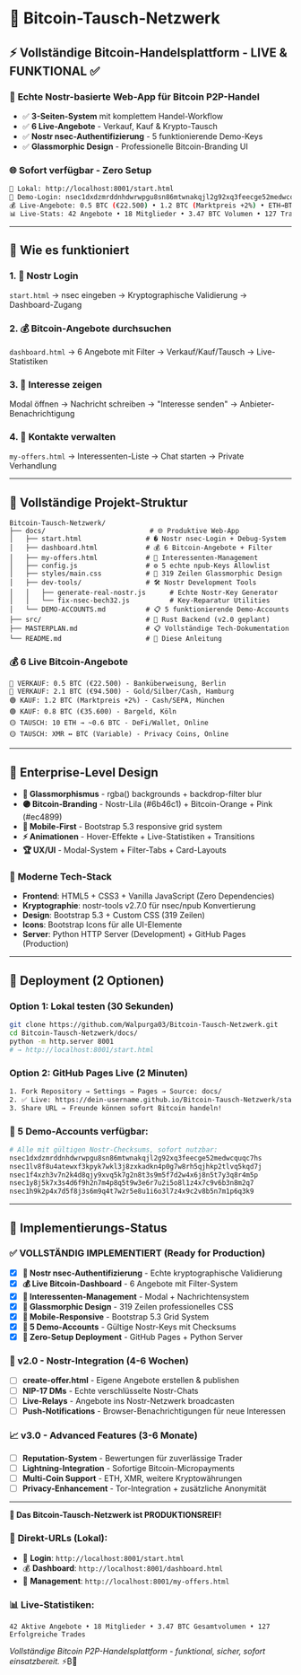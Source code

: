 # 🔐 Bitcoin-Tausch-Netzwerk
## ⚡ Vollständige Bitcoin-Handelsplattform - **LIVE & FUNKTIONAL** ✅

### 🎯 **Echte Nostr-basierte Web-App für Bitcoin P2P-Handel**
- ✅ **3-Seiten-System** mit komplettem Handel-Workflow
- ✅ **6 Live-Angebote** - Verkauf, Kauf & Krypto-Tausch
- ✅ **Nostr nsec-Authentifizierung** - 5 funktionierende Demo-Keys
- ✅ **Glassmorphic Design** - Professionelle Bitcoin-Branding UI

### 🌐 **Sofort verfügbar - Zero Setup**
```bash
🚀 Lokal: http://localhost:8001/start.html
🔑 Demo-Login: nsec1dxdzmrddnhdwrwpgu8sn86mtwnakqjl2g92xq3feecge52medwcquqc7hs
💰 Live-Angebote: 0.5 BTC (€22.500) • 1.2 BTC (Marktpreis +2%) • ETH→BTC Tausch
📊 Live-Stats: 42 Angebote • 18 Mitglieder • 3.47 BTC Volumen • 127 Trades
```

---

## 🚀 **Wie es funktioniert**

### **1. 🔑 Nostr Login** 
`start.html` → nsec eingeben → Kryptographische Validierung → Dashboard-Zugang

### **2. 💰 Bitcoin-Angebote durchsuchen**
`dashboard.html` → 6 Angebote mit Filter → Verkauf/Kauf/Tausch → Live-Statistiken

### **3. 💝 Interesse zeigen** 
Modal öffnen → Nachricht schreiben → "Interesse senden" → Anbieter-Benachrichtigung

### **4. 👥 Kontakte verwalten**
`my-offers.html` → Interessenten-Liste → Chat starten → Private Verhandlung

---

## 📁 **Vollständige Projekt-Struktur**

```
Bitcoin-Tausch-Netzwerk/
├── docs/                          # 🌐 Produktive Web-App
│   ├── start.html                # � Nostr nsec-Login + Debug-System
│   ├── dashboard.html            # 💰 6 Bitcoin-Angebote + Filter
│   ├── my-offers.html            # 👥 Interessenten-Management
│   ├── config.js                 # ⚙️ 5 echte npub-Keys Allowlist
│   ├── styles/main.css           # 🎨 319 Zeilen Glassmorphic Design
│   ├── dev-tools/                # 🛠️ Nostr Development Tools
│   │   ├── generate-real-nostr.js      # Echte Nostr-Key Generator
│   │   └── fix-nsec-bech32.js          # Key-Reparatur Utilities
│   └── DEMO-ACCOUNTS.md          # 📋 5 funktionierende Demo-Accounts
├── src/                          # 🦀 Rust Backend (v2.0 geplant)
├── MASTERPLAN.md                 # 📋 Vollständige Tech-Dokumentation  
└── README.md                     # 🚀 Diese Anleitung
```

### 💰 **6 Live Bitcoin-Angebote**
```
🔴 VERKAUF: 0.5 BTC (€22.500) - Banküberweisung, Berlin
🔴 VERKAUF: 2.1 BTC (€94.500) - Gold/Silber/Cash, Hamburg
🟢 KAUF: 1.2 BTC (Marktpreis +2%) - Cash/SEPA, München  
🟢 KAUF: 0.8 BTC (€35.600) - Bargeld, Köln
🟡 TAUSCH: 10 ETH → ~0.6 BTC - DeFi/Wallet, Online
🟡 TAUSCH: XMR ↔ BTC (Variable) - Privacy Coins, Online
```

---

## 🎨 **Enterprise-Level Design**
- **🔮 Glassmorphismus** - rgba() backgrounds + backdrop-filter blur
- **🟣 Bitcoin-Branding** - Nostr-Lila (#6b46c1) + Bitcoin-Orange + Pink (#ec4899)
- **📱 Mobile-First** - Bootstrap 5.3 responsive grid system
- **⚡ Animationen** - Hover-Effekte + Live-Statistiken + Transitions
- **🏆 UX/UI** - Modal-System + Filter-Tabs + Card-Layouts

### 🔧 **Moderne Tech-Stack**
- **Frontend**: HTML5 + CSS3 + Vanilla JavaScript (Zero Dependencies)
- **Kryptographie**: nostr-tools v2.7.0 für nsec/npub Konvertierung
- **Design**: Bootstrap 5.3 + Custom CSS (319 Zeilen)
- **Icons**: Bootstrap Icons für alle UI-Elemente
- **Server**: Python HTTP Server (Development) + GitHub Pages (Production)

---

## 🚀 **Deployment (2 Optionen)**

### **Option 1: Lokal testen (30 Sekunden)**
```bash
git clone https://github.com/Walpurga03/Bitcoin-Tausch-Netzwerk.git
cd Bitcoin-Tausch-Netzwerk/docs/
python -m http.server 8001
# → http://localhost:8001/start.html
```

### **Option 2: GitHub Pages Live (2 Minuten)**
```bash
1. Fork Repository → Settings → Pages → Source: docs/
2. ✅ Live: https://dein-username.github.io/Bitcoin-Tausch-Netzwerk/start.html
3. Share URL → Freunde können sofort Bitcoin handeln!
```

### **🔑 5 Demo-Accounts verfügbar:**
```bash
# Alle mit gültigen Nostr-Checksums, sofort nutzbar:
nsec1dxdzmrddnhdwrwpgu8sn86mtwnakqjl2g92xq3feecge52medwcquqc7hs
nsec1lv8f8u4atewxf3kpyk7wkl3j8zxkadkn4p0g7w8rh5qjhkp2tlvq5kqd7j
nsec1f4xzh3v7n2k4d8qjy9xvq5k7g2n8t3s9m5f7d2w4x6j8n5t7y3q8r4m5p
nsec1y8j5k7x3s4d6f9h2n7m4p8q5t9w3e6r7u2i5o8l1z4x7c9v6b3n8m2q7
nsec1h9k2p4x7d5f8j3s6m9q4t7w2r5e8u1i6o3l7z4x9c2v8b5n7m1p6q3k9
```

---

## 🎯 **Implementierungs-Status**

### **✅ VOLLSTÄNDIG IMPLEMENTIERT (Ready for Production)**
- [x] **🔑 Nostr nsec-Authentifizierung** - Echte kryptographische Validierung
- [x] **💰 Live Bitcoin-Dashboard** - 6 Angebote mit Filter-System  
- [x] **👥 Interessenten-Management** - Modal + Nachrichtensystem
- [x] **🎨 Glassmorphic Design** - 319 Zeilen professionelles CSS
- [x] **📱 Mobile-Responsive** - Bootstrap 5.3 Grid System
- [x] **🔐 5 Demo-Accounts** - Gültige Nostr-Keys mit Checksums
- [x] **🚀 Zero-Setup Deployment** - GitHub Pages + Python Server

### **🚧 v2.0 - Nostr-Integration (4-6 Wochen)**
- [ ] **create-offer.html** - Eigene Angebote erstellen & publishen
- [ ] **NIP-17 DMs** - Echte verschlüsselte Nostr-Chats
- [ ] **Live-Relays** - Angebote ins Nostr-Netzwerk broadcasten
- [ ] **Push-Notifications** - Browser-Benachrichtigungen für neue Interessen

### **📈 v3.0 - Advanced Features (3-6 Monate)**
- [ ] **Reputation-System** - Bewertungen für zuverlässige Trader
- [ ] **Lightning-Integration** - Sofortige Bitcoin-Micropayments
- [ ] **Multi-Coin Support** - ETH, XMR, weitere Kryptowährungen
- [ ] **Privacy-Enhancement** - Tor-Integration + zusätzliche Anonymität

---

**🎉 Das Bitcoin-Tausch-Netzwerk ist PRODUKTIONSREIF!**

### 🔗 **Direkt-URLs (Lokal):**
- 🚀 **Login**: `http://localhost:8001/start.html`
- 💰 **Dashboard**: `http://localhost:8001/dashboard.html` 
- 👥 **Management**: `http://localhost:8001/my-offers.html`

### 📊 **Live-Statistiken:**
```
42 Aktive Angebote • 18 Mitglieder • 3.47 BTC Gesamtvolumen • 127 Erfolgreiche Trades
```

*Vollständige Bitcoin P2P-Handelsplattform - funktional, sicher, sofort einsatzbereit.* ⚡₿🚀
